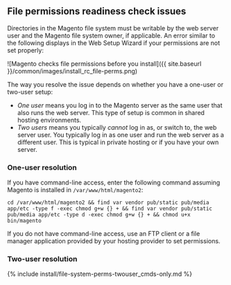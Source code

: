 

## File permissions readiness check issues

Directories in the Magento file system must be writable by the web server user and the Magento file system owner, if applicable. An error similar to the following displays in the Web Setup Wizard if your permissions are not set properly:

![Magento checks file permissions before you install]({{ site.baseurl }}/common/images/install_rc_file-perms.png)

The way you resolve the issue depends on whether you have a one-user or two-user setup:

*	*One user* means you log in to the Magento server as the same user that also runs the web server. This type of setup is common in shared hosting environments.
*	*Two users* means you typically *cannot* log in as, or switch to, the web server user. You typically log in as one user and run the web server as a different user. This is typical in private hosting or if you have your own server.

### One-user resolution

If you have command-line access, enter the following command assuming Magento is installed in `/var/www/html/magento2`:

	cd /var/www/html/magento2 && find var vendor pub/static pub/media app/etc -type f -exec chmod g+w {} + && find var vendor pub/static pub/media app/etc -type d -exec chmod g+w {} + && chmod u+x bin/magento

If you do not have command-line access, use an FTP client or a file manager application provided by your hosting provider to set permissions.

### Two-user resolution
{% include install/file-system-perms-twouser_cmds-only.md %}

